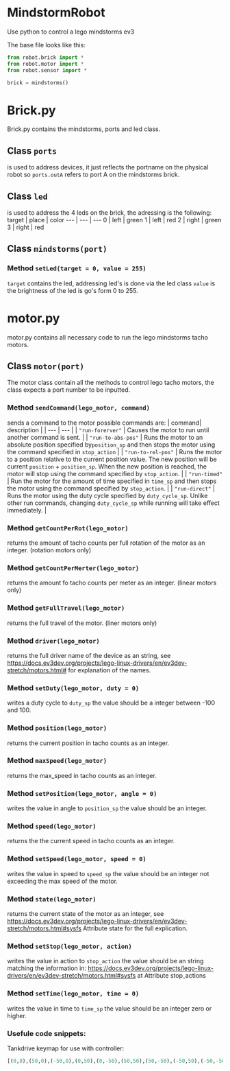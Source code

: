 # MindstormRobot
 Use python to control a lego mindstorms ev3

The base file looks like this:
```python
from robot.brick import *
from robot.motor import *
from robot.sensor import *

brick = mindstorms()
```

# Brick.py
Brick.py contains the mindstorms, ports and led class.

## Class `ports`
is used to address devices, it just reflects the portname on the physical robot
so ```ports.outA``` refers to port A on the mindstorms brick.

## Class `led`
is used to address the 4 leds on the brick, the adressing is the following:
target | place | color
--- | --- | ---
0 | left | green
1 | left | red
2 | right | green
3 | right | red

## Class `mindstorms(port)`
### Method `setLed(target = 0, value = 255)`
`target` contains the led, addressing led's is done via the led class
`value` is the brightness of the led is go's form 0 to 255.

# motor.py
motor.py contains all necessary code to run the lego mindstorms tacho motors.
## Class `motor(port)`
The motor class contain all the methods to control lego tacho motors, the class expects a port number to be inputted.

### Method `sendCommand(lego_motor, command)`
sends a command to the motor possible commands are:
| command| description |
| --- | --- |
| `"run-forerver"` | Causes the motor to run until another command is sent. |
| `"run-to-abs-pos"` | Runs the motor to an absolute position specified by`position_sp` and then stops the motor using the command specified in `stop_action` |
| `"run-to-rel-pos"` | Runs the motor to a position relative to the current position value. The new position will be current `position` + `position_sp`. When the new position is reached, the motor will stop using the command specified by `stop_action`. |
| `"run-timed"` | Run the motor for the amount of time specified in `time_sp` and then stops the motor using the command specified by `stop_action`. |
| `"run-direct"` | Runs the motor using the duty cycle specified by `duty_cycle_sp`. Unlike other run commands, changing `duty_cycle_sp` while running will take effect immediately. |

### Method `getCountPerRot(lego_motor)`
returns the amount of tacho counts per full rotation of the motor as an integer. (rotation motors only)

### Method `getCountPerMerter(lego_motor)`
returns the amount fo tacho counts per meter as an integer. (linear motors only)

### Method `getFullTravel(lego_motor)`
returns the full travel of the motor. (liner motors only)

### Method `driver(lego_motor)`
returns the full driver name of the device as an string, see https://docs.ev3dev.org/projects/lego-linux-drivers/en/ev3dev-stretch/motors.html# for explanation of the names.

### Method `setDuty(lego_motor, duty = 0)`
writes a duty cycle to `duty_sp` the value should be a integer between -100 and 100.

### Method `position(lego_motor)`
returns the current position in tacho counts as an integer.

### Method `maxSpeed(lego_motor)`
returns the max_speed in tacho counts as an integer.

### Method `setPosition(lego_motor, angle = 0)`
writes the value in angle to `position_sp` the value should be an integer.

### Method `speed(lego_motor)`
returns the the current speed in tacho counts as an integer.

### Method `setSpeed(lego_motor, speed = 0)`
writes the value in speed to `speed_sp` the value should be an integer not exceeding the max speed of the motor.

### Method `state(lego_motor)`
returns the current state of the motor as an integer, see https://docs.ev3dev.org/projects/lego-linux-drivers/en/ev3dev-stretch/motors.html#sysfs Attribute state for the full explication.

### Method `setStop(lego_motor, action)`
writes the value in action to `stop_action` the value should be an string matching the information in: https://docs.ev3dev.org/projects/lego-linux-drivers/en/ev3dev-stretch/motors.html#sysfs at Attribute stop_actions

### Method `setTime(lego_motor, time = 0)`
writes the value in time to `time_sp` the value should be an integer zero or higher.

### Usefule code snippets:
Tankdrive keymap for use with controller:

```python
[(0,0),(50,0),(-50,0),(0,50),(0,-50),(50,50),(50,-50),(-50,50),(-50,-50),(0,0),(0,0),(0,0)]
```
